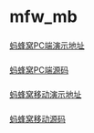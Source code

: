 # mfw_mb
###
[蚂蜂窝PC端演示地址](https://moonnnn.github.io/mfc_pcshow/)
###
[蚂蜂窝PC端源码](https://github.com/moonnnn/mfw_pc)
###
[蚂蜂窝移动演示地址](https://moonnnn.github.io/mfc_mbshow/)
###
[蚂蜂窝移动源码](https://github.com/moonnnn/mfw_mb)
